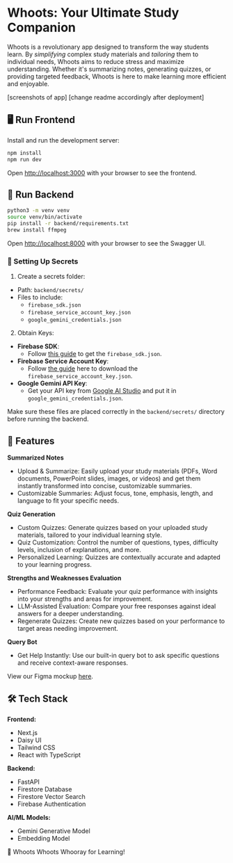 # Whoots: Your Ultimate Study Companion

Whoots is a revolutionary app designed to transform the way students learn. By _simplifying_ complex study materials and _tailoring_ them to individual needs, Whoots aims to reduce stress and maximize understanding. Whether it's summarizing notes, generating quizzes, or providing targeted feedback, Whoots is here to make learning more efficient and enjoyable.

[screenshots of app]
[change readme accordingly after deployment]

## 🖥️ Run Frontend

Install and run the development server:

```bash
npm install
npm run dev
```

Open [http://localhost:3000](http://localhost:3000) with your browser to see the frontend.

## 🔧 Run Backend

```bash
python3 -m venv venv
source venv/bin/activate
pip install -r backend/requirements.txt
brew install ffmpeg
```

Open [http://localhost:8000](http://localhost:8000) with your browser to see the Swagger UI.

### 🔑 Setting Up Secrets
1. Create a secrets folder:
- Path: `backend/secrets/`
- Files to include:
  - `firebase_sdk.json`
  - `firebase_service_account_key.json`
  - `google_gemini_credentials.json`
2. Obtain Keys:
- **Firebase SDK**:
  - Follow [this guide](https://firebase.google.com/docs/web/setup) to get the `firebase_sdk.json`.
- **Firebase Service Account Key**:
  - Follow [the guide](https://firebase.google.com/docs/admin/setup) here to download the `firebase_service_account_key.json`.
- **Google Gemini API Key**:
  - Get your API key from [Google AI Studio](https://aistudio.google.com/app/apikey) and put it in `google_gemini_credentials.json`.

Make sure these files are placed correctly in the `backend/secrets/` directory before running the backend.


## 🚀 Features

**Summarized Notes**
- Upload & Summarize: Easily upload your study materials (PDFs, Word documents, PowerPoint slides, images, or videos) and get them instantly transformed into concise, customizable summaries.
- Customizable Summaries: Adjust focus, tone, emphasis, length, and language to fit your specific needs.

**Quiz Generation**
- Custom Quizzes: Generate quizzes based on your uploaded study materials, tailored to your individual learning style.
- Quiz Customization: Control the number of questions, types, difficulty levels, inclusion of explanations, and more.
- Personalized Learning: Quizzes are contextually accurate and adapted to your learning progress.

**Strengths and Weaknesses Evaluation**
- Performance Feedback: Evaluate your quiz performance with insights into your strengths and areas for improvement.
- LLM-Assisted Evaluation: Compare your free responses against ideal answers for a deeper understanding.
- Regenerate Quizzes: Create new quizzes based on your performance to target areas needing improvement.

**Query Bot**
- Get Help Instantly: Use our built-in query bot to ask specific questions and receive context-aware responses.

View our Figma mockup [here](https://www.figma.com/design/LpRss6wc9xIStvZCaUTMOn/Google-Hackathon-Mockup?node-id=0-1&t=UPdGNsf8OHFh6hqQ-1).

## 🛠️ Tech Stack

**Frontend:**
- Next.js
- Daisy UI
- Tailwind CSS
- React with TypeScript

**Backend:**
- FastAPI
- Firestore Database
- Firestore Vector Search
- Firebase Authentication

**AI/ML Models:**
- Gemini Generative Model
- Embedding Model


🎉 Whoots Whoots Whooray for Learning!


